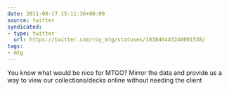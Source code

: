```yaml
---
date: 2011-08-17 15:11:36+00:00
source: twitter
syndicated:
- type: twitter
  url: https://twitter.com/roy_mtg/statuses/103846443240001538/
tags:
- mtg
---
```


You know what would be nice for MTGO? Mirror the data and provide us a way to view our collections/decks online without needing the client